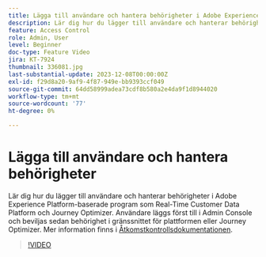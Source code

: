 ```yaml
---
title: Lägga till användare och hantera behörigheter i Adobe Experience Platform-baserade program
description: Lär dig hur du lägger till användare och hanterar behörigheter i Adobe Experience Platform-baserade program.
feature: Access Control
role: Admin, User
level: Beginner
doc-type: Feature Video
jira: KT-7924
thumbnail: 336081.jpg
last-substantial-update: 2023-12-08T00:00:00Z
exl-id: f29d8a20-9af9-4f87-949e-bb9393ccf049
source-git-commit: 64dd58999adea73cdf8b580a2e4da9f1d8944020
workflow-type: tm+mt
source-wordcount: '77'
ht-degree: 0%

---
```


# Lägga till användare och hantera behörigheter

Lär dig hur du lägger till användare och hanterar behörigheter i Adobe Experience Platform-baserade program som Real-Time Customer Data Platform och Journey Optimizer. Användare läggs först till i Admin Console och beviljas sedan behörighet i gränssnittet för plattformen eller Journey Optimizer. Mer information finns i [Åtkomstkontrollsdokumentationen](https://experienceleague.adobe.com/docs/experience-platform/access-control/home.html?lang=sv-SE).

>[!VIDEO](https://video.tv.adobe.com/v/336081?learn=on&enablevpops)
